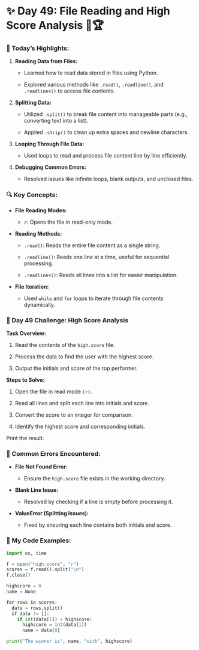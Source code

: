 # ✨ Day 49: File Reading and High Score Analysis 📃🏆

### 🎉 Today’s Highlights:

1. **Reading Data from Files:**

     * Learned how to read data stored in files using Python.

     * Explored various methods like ```.read()```, ```.readline()```, and ```.readlines()``` to access file contents.

2. **Splitting Data:**

     * Utilized ```.split()``` to break file content into manageable parts (e.g., converting text into a list).

     * Applied ```.strip()``` to clean up extra spaces and newline characters.

3. **Looping Through File Data:**

     * Used loops to read and process file content line by line efficiently.

4. **Debugging Common Errors:**

     * Resolved issues like infinite loops, blank outputs, and unclosed files.

### 🔍 Key Concepts:

* **File Reading Modes:**

     * ```r```: Opens the file in read-only mode.

* **Reading Methods:**

     * ```.read()```: Reads the entire file content as a single string.

     * ```.readline()```: Reads one line at a time, useful for sequential processing.

     * ```.readlines()```: Reads all lines into a list for easier manipulation.

* **File Iteration:**

     * Used ```while``` and ```for``` loops to iterate through file contents dynamically.

### 🌟 Day 49 Challenge: High Score Analysis

**Task Overview:**

  1. Read the contents of the ```high.score``` file.

  2. Process the data to find the user with the highest score.

  3. Output the initials and score of the top performer.

**Steps to Solve:**

  1. Open the file in read mode ```(r)```.

  2. Read all lines and split each line into initials and score.

  3. Convert the score to an integer for comparison.

  4. Identify the highest score and corresponding initials.

Print the result.

### 🌸 Common Errors Encountered:

* **File Not Found Error:**

    * Ensure the ```high.score``` file exists in the working directory.

* **Blank Line Issue:**

    * Resolved by checking if a line is empty before processing it.

* **ValueError (Splitting Issues):**

    * Fixed by ensuring each line contains both initials and score.

### 🔢 My Code Examples:
```python
import os, time

f = open("high.score", "r")
scores = f.read().split("\n")
f.close()

highscore = 0
name = None

for rows in scores:
  data = rows.split()
  if data != []:
    if int(data[1]) > highscore:
      highscore = int(data[1])
      name = data[0]

print("The winner is", name, "with", highscore)
